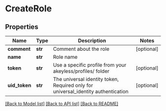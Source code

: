# CreateRole

## Properties
Name | Type | Description | Notes
------------ | ------------- | ------------- | -------------
**comment** | **str** | Comment about the role | [optional] 
**name** | **str** | Role name | 
**token** | **str** | Use a specific profile from your akeyless/profiles/ folder | [optional] 
**uid_token** | **str** | The universal identity token, Required only for universal_identity authentication | [optional] 

[[Back to Model list]](../README.md#documentation-for-models) [[Back to API list]](../README.md#documentation-for-api-endpoints) [[Back to README]](../README.md)


